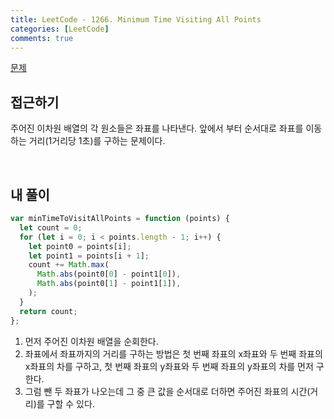 ```yaml
---
title: LeetCode - 1266. Minimum Time Visiting All Points
categories: [LeetCode]
comments: true
---
```


[문제](https://leetcode.com/problems/minimum-time-visiting-all-points/)

## 접근하기

주어진 이차원 배열의 각 원소들은 좌표를 나타낸다. 앞에서 부터 순서대로 좌표를 이동하는 거리(1거리당 1초)를 구하는 문제이다.

<br>

## 내 풀이

```js
var minTimeToVisitAllPoints = function (points) {
  let count = 0;
  for (let i = 0; i < points.length - 1; i++) {
    let point0 = points[i];
    let point1 = points[i + 1];
    count += Math.max(
      Math.abs(point0[0] - point1[0]),
      Math.abs(point0[1] - point1[1]),
    );
  }
  return count;
};
```

1. 먼저 주어진 이차원 배열을 순회한다.
2. 좌표에서 좌표까지의 거리를 구하는 방법은 첫 번째 좌표의 x좌표와 두 번째 좌표의 x좌표의 차를 구하고, 첫 번째 좌표의 y좌표와 두 번째 좌표의 y좌표의 차를 먼저 구한다.
3. 그럼 뺀 두 좌표가 나오는데 그 중 큰 값을 순서대로 더하면 주어진 좌표의 시간(거리)를 구할 수 있다.
